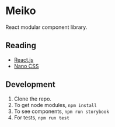 # Meiko

React modular component library.

## Reading

- [React.js](https://reactjs.org/)
- [Nano CSS](https://github.com/streamich/nano-css)

## Development

1. Clone the repo.
2. To get node modules, `npm install`
3. To see components, `npm run storybook`
4. For tests, `npm run test`
